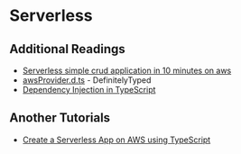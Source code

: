 # Serverless

## Additional Readings

- [Serverless simple crud application in 10 minutes on aws](https://medium.com/dev-jam/serverless-simple-crud-application-in-10-minutes-on-aws-69e022298e80)
- [awsProvider.d.ts](https://github.com/DefinitelyTyped/DefinitelyTyped/blob/master/types/serverless/plugins/aws/provider/awsProvider.d.ts) - DefinitelyTyped
- [Dependency Injection in TypeScript](https://nehalist.io/dependency-injection-in-typescript/#:~:text=Dependency%20injection%20is%20a%20technique,the%20dependencies%20of%20another%20object.&text=Instead%20of%20manually%20constructing%20your,is%20responsible%20for%20constructing%20objects.)

## Another Tutorials

- [Create a Serverless App on AWS using TypeScript](https://levelup.gitconnected.com/creating-a-simple-serverless-application-using-typescript-and-aws-part-1-be2188f5ff93)